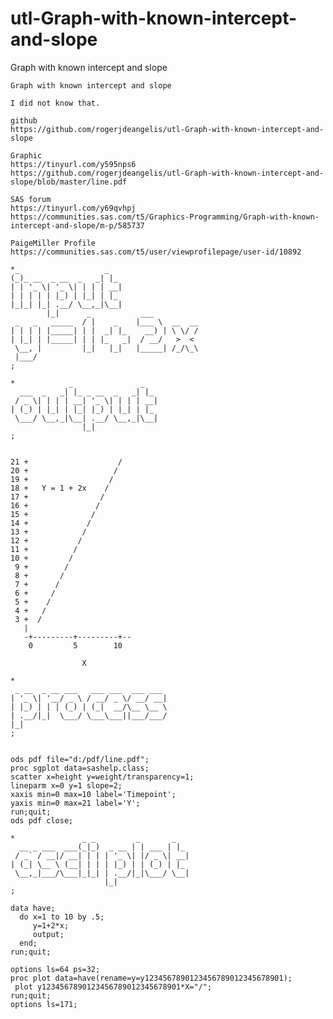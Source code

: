 # utl-Graph-with-known-intercept-and-slope
Graph with known intercept and slope 

    Graph with known intercept and slope                                                                       
                                                                                                               
    I did not know that.                                                                                       
                                                                                                               
    github                                                                                                     
    https://github.com/rogerjdeangelis/utl-Graph-with-known-intercept-and-slope                                
                                                                                                               
    Graphic                                                                                                    
    https://tinyurl.com/y595nps6                                                                               
    https://github.com/rogerjdeangelis/utl-Graph-with-known-intercept-and-slope/blob/master/line.pdf           
                                                                                                               
    SAS forum                                                                                                  
    https://tinyurl.com/y69qvhpj                                                                               
    https://communities.sas.com/t5/Graphics-Programming/Graph-with-known-intercept-and-slope/m-p/585737        
                                                                                                               
    PaigeMiller Profile                                                                                        
    https://communities.sas.com/t5/user/viewprofilepage/user-id/10892                                          
                                                                                                               
    *_                   _                                                                                     
    (_)_ __  _ __  _   _| |_                                                                                   
    | | '_ \| '_ \| | | | __|                                                                                  
    | | | | | |_) | |_| | |_                                                                                   
    |_|_| |_| .__/ \__,_|\__|                                                                                  
            |_|      _           ___                                                                           
     _   _   _____  / |    _    |___ \  __  __                                                                 
    | | | | |_____| | |  _| |_    __) | \ \/ /                                                                 
    | |_| | |_____| | | |_   _|  / __/   >  <                                                                  
     \__, |         |_|   |_|   |_____| /_/\_\                                                                 
     |___/                                                                                                     
    ;                                                                                                          
                                                                                                               
    *            _               _                                                                             
      ___  _   _| |_ _ __  _   _| |_                                                                           
     / _ \| | | | __| '_ \| | | | __|                                                                          
    | (_) | |_| | |_| |_) | |_| | |_                                                                           
     \___/ \__,_|\__| .__/ \__,_|\__|                                                                          
                    |_|                                                                                        
    ;                                                                                                          
                                                                                                               
                                                                                                               
    21 +                    /                                                                                  
    20 +                   /                                                                                   
    19 +                  /                                                                                    
    18 +   Y = 1 + 2x    /                                                                                     
    17 +                /                                                                                      
    16 +               /                                                                                       
    15 +              /                                                                                        
    14 +             /                                                                                         
    13 +            /                                                                                          
    12 +           /                                                                                           
    11 +          /                                                                                            
    10 +         /                                                                                             
     9 +        /                                                                                              
     8 +       /                                                                                               
     7 +      /                                                                                                
     6 +     /                                                                                                 
     5 +    /                                                                                                  
     4 +   /                                                                                                   
     3 +  /                                                                                                    
       |                                                                                                       
       -+---------+---------+--                                                                                
        0         5        10                                                                                  
                                                                                                               
                    X                                                                                          
                                                                                                               
    *                                                                                                          
     _ __  _ __ ___   ___ ___  ___ ___                                                                         
    | '_ \| '__/ _ \ / __/ _ \/ __/ __|                                                                        
    | |_) | | | (_) | (_|  __/\__ \__ \                                                                        
    | .__/|_|  \___/ \___\___||___/___/                                                                        
    |_|                                                                                                        
    ;                                                                                                          
                                                                                                               
                                                                                                               
    ods pdf file="d:/pdf/line.pdf";                                                                            
    proc sgplot data=sashelp.class;                                                                            
    scatter x=height y=weight/transparency=1;                                                                  
    lineparm x=0 y=1 slope=2;                                                                                  
    xaxis min=0 max=10 label='Timepoint';                                                                      
    yaxis min=0 max=21 label='Y';                                                                              
    run;quit;                                                                                                  
    ods pdf close;                                                                                             
                                                                                                               
    *               _ _         _       _                                                                      
      __ _ ___  ___(_|_)  _ __ | | ___ | |_                                                                    
     / _` / __|/ __| | | | '_ \| |/ _ \| __|                                                                   
    | (_| \__ \ (__| | | | |_) | | (_) | |_                                                                    
     \__,_|___/\___|_|_| | .__/|_|\___/ \__|                                                                   
                         |_|                                                                                   
    ;                                                                                                          
                                                                                                               
    data have;                                                                                                 
      do x=1 to 10 by .5;                                                                                      
         y=1+2*x;                                                                                              
         output;                                                                                               
      end;                                                                                                     
    run;quit;                                                                                                  
                                                                                                               
    options ls=64 ps=32;                                                                                       
    proc plot data=have(rename=y=y1234567890123456789012345678901);                                            
     plot y1234567890123456789012345678901*X="/";                                                              
    run;quit;                                                                                                  
    options ls=171;                                                                                            
                                                                                                               
